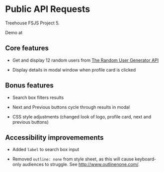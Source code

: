 # Public API Requests

Treehouse FSJS Project 5.

Demo at 

## Core features

* Get and display 12 random users from [The Random User Generator API](https://randomuser.me/)

* Display details in modal window when profile card is clicked

## Bonus features

* Search box filters results

* Next and Previous buttons cycle through results in modal

* CSS style adjustments (changed look of logo, profile card, next and previous buttons)

## Accessibility improvemements

* Added `label` to search box input

* Removed `outline: none` from style sheet, as this will cause keyboard-only audiences to struggle. See http://www.outlinenone.com/.